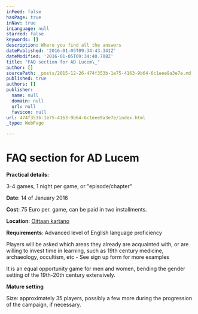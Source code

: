 ```yaml
---
inFeed: false
hasPage: true
inNav: true
inLanguage: null
starred: false
keywords: []
description: Where you find all the answers
datePublished: '2016-01-05T09:34:43.341Z'
dateModified: '2016-01-05T09:34:40.708Z'
title: "FAQ section for AD Lucem\_"
author: []
sourcePath: _posts/2015-12-26-474f353b-1e75-4163-9b64-6c1eee9a3e7e.md
published: true
authors: []
publisher:
  name: null
  domain: null
  url: null
  favicon: null
url: 474f353b-1e75-4163-9b64-6c1eee9a3e7e/index.html
_type: WebPage

---
```

# FAQ section for AD Lucem 

**Practical details:**

3-4 games, 1 night per game, or "episode/chapter"

**Date**: 14 of January 2016

**Cost**: 75 Euro per. game, can be paid in two installments. 

**Location**: [Oittaan kartano][0]

**Requirements**: Advanced level of English language proficiency

Players will be asked which areas they already are acquainted with, or are willing to invest time in learning, such as 19th century medicine, archaeology, occultism, etc - See sign up form for more examples 

It is an equal opportunity game for men and women, bending the gender setting of the 19th-20th century extensively.

**Mature setting**

Size: approximately 35 players, possibly a few more during the progression of the campaign, if necessary.

[0]: http://www.oittaankartano.fi/